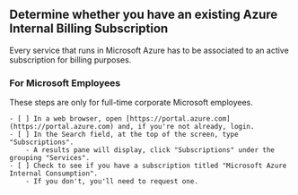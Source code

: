 ## Determine whether you have an existing Azure Internal Billing Subscription

Every service that runs in Microsoft Azure has to be associated to an active subscription for billing purposes.

### For Microsoft Employees

These steps are only for full-time corporate Microsoft employees.

    - [ ] In a web browser, open [https://portal.azure.com](https://portal.azure.com) and, if you're not already, login.
    - [ ] In the Search field, at the top of the screen, type "Subscriptions".
        - A results pane will display, click "Subscriptions" under the grouping "Services".
    - [ ] Check to see if you have a subscription titled "Microsoft Azure Internal Consumption".
        - If you don't, you'll need to request one.
